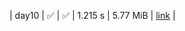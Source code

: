 |    day10 | :white_check_mark: | :white_check_mark: |  1.215 s |      5.77 MiB |  [link](https://github.com/jake484/adventofcode/blob/master/2023/day10.jl)  |
